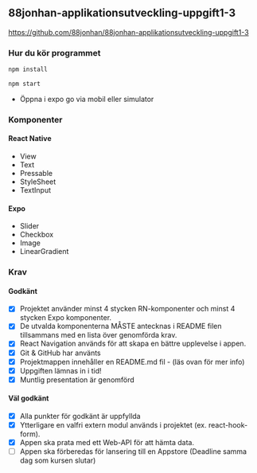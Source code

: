 ## 88jonhan-applikationsutveckling-uppgift1-3

https://github.com/88jonhan/88jonhan-applikationsutveckling-uppgift1-3

### Hur du kör programmet

```bash
npm install

npm start
```

- Öppna i expo go via mobil eller simulator

### Komponenter

#### React Native

- View
- Text
- Pressable
- StyleSheet
- TextInput

#### Expo

- Slider
- Checkbox
- Image
- LinearGradient

### Krav

#### Godkänt

- [x] Projektet använder minst 4 stycken RN-komponenter och minst 4 stycken Expo
      komponenter.
- [x] De utvalda komponenterna MÅSTE antecknas i README filen tillsammans med en lista över genomförda krav.
- [x] React Navigation används för att skapa en bättre upplevelse i appen.
- [x] Git & GitHub har använts
- [x] Projektmappen innehåller en README.md fil - (läs ovan för mer info)
- [x] Uppgiften lämnas in i tid!
- [x] Muntlig presentation är genomförd

#### Väl godkänt

- [x] Alla punkter för godkänt är uppfyllda
- [x] Ytterligare en valfri extern modul används i projektet (ex. react-hook-form).
- [x] Appen ska prata med ett Web-API för att hämta data.
- [ ] Appen ska förberedas för lansering till en Appstore (Deadline samma dag som kursen slutar)
